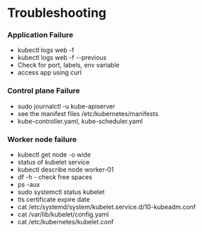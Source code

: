 # Troubleshooting

### Application Failure
* kubectl logs web -f
* kubectl logs web -f --previous
* Check for port, labels, env variable
* access app using curl

### Control plane Failure
* sudo journalctl -u kube-apiserver
* see the manifest files /etc/kubernetes/manifests
* kube-controller.yaml, kube-scheduler.yaml
 
### Worker node failure
* kubectl get node -o wide
* status of kubelet service
* kubectl describe node worker-01
* df -h - check free spaces
* ps -aux
* sudo systemctl status kubelet
* tls certificate expire date
* cat /etc/systemd/system/kubelet.service.d/10-kubeadm.conf
* cat /var/lib/kubelet/config.yaml
* cat /etc/kubernetes/kubelet.conf